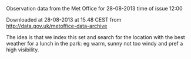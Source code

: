 Observation data from the Met Office for 28-08-2013 time of issue 12:00

Downloaded at 28-08-2013 at 15.48 CEST from http://data.gov.uk/metoffice-data-archive

The idea is that we index this set and search for the location with the best weather for a lunch in the park: eg warm, sunny not too windy and pref a high visibility.


